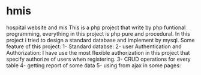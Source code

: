 # hmis
hospital website and mis
This is a php project that write by php funtional programming, everything in this project is php pure and procedural.
In this project i tried to design a standard database and implement by mysql.
Some feature of this project:
1- Standard databse: 
2- user Authentication and Authorization: I have use the most flexible authorization in this project that specify authorize of users  when  registering.
3- CRUD operations for every table 
4- getting report of some data
5- using from ajax in some pages: 
  
